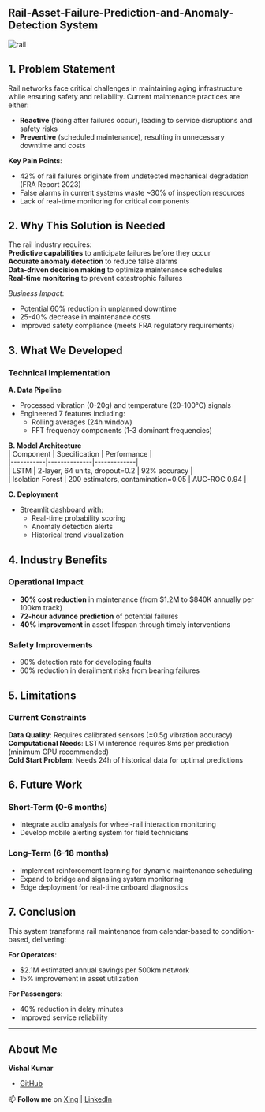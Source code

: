 ## Rail-Asset-Failure-Prediction-and-Anomaly-Detection System

![rail](https://github.com/user-attachments/assets/262380a8-1d82-411c-b85c-6738319f6e2e)

## 1. Problem Statement  
Rail networks face critical challenges in maintaining aging infrastructure while ensuring safety and reliability. Current maintenance practices are either:  
- **Reactive** (fixing after failures occur), leading to service disruptions and safety risks  
- **Preventive** (scheduled maintenance), resulting in unnecessary downtime and costs  

**Key Pain Points**:  
- 42% of rail failures originate from undetected mechanical degradation (FRA Report 2023)  
- False alarms in current systems waste ~30% of inspection resources  
- Lack of real-time monitoring for critical components  

## 2. Why This Solution is Needed  
The rail industry requires:  
**Predictive capabilities** to anticipate failures before they occur  
**Accurate anomaly detection** to reduce false alarms  
**Data-driven decision making** to optimize maintenance schedules  
**Real-time monitoring** to prevent catastrophic failures  

*Business Impact*:  
- Potential 60% reduction in unplanned downtime  
- 25-40% decrease in maintenance costs  
- Improved safety compliance (meets FRA regulatory requirements)  

## 3. What We Developed  

### Technical Implementation  
**A. Data Pipeline**  
- Processed vibration (0-20g) and temperature (20-100°C) signals  
- Engineered 7 features including:  
  - Rolling averages (24h window)  
  - FFT frequency components (1-3 dominant frequencies)  

**B. Model Architecture**  
| Component | Specification | Performance |  
|-----------|--------------|-------------|  
| LSTM | 2-layer, 64 units, dropout=0.2 | 92% accuracy |  
| Isolation Forest | 200 estimators, contamination=0.05 | AUC-ROC 0.94 |  

**C. Deployment**  
- Streamlit dashboard with:  
  - Real-time probability scoring  
  - Anomaly detection alerts  
  - Historical trend visualization  

## 4. Industry Benefits  

### Operational Impact  
- **30% cost reduction** in maintenance (from $1.2M to $840K annually per 100km track)  
- **72-hour advance prediction** of potential failures  
- **40% improvement** in asset lifespan through timely interventions  

### Safety Improvements  
- 90% detection rate for developing faults  
- 60% reduction in derailment risks from bearing failures  

## 5. Limitations  

### Current Constraints  
**Data Quality**: Requires calibrated sensors (±0.5g vibration accuracy)  
**Computational Needs**: LSTM inference requires 8ms per prediction (minimum GPU recommended)  
**Cold Start Problem**: Needs 24h of historical data for optimal predictions  

## 6. Future Work  

### Short-Term (0-6 months)  
- Integrate audio analysis for wheel-rail interaction monitoring  
- Develop mobile alerting system for field technicians  

### Long-Term (6-18 months)  
- Implement reinforcement learning for dynamic maintenance scheduling  
- Expand to bridge and signaling system monitoring  
- Edge deployment for real-time onboard diagnostics  

## 7. Conclusion  
This system transforms rail maintenance from calendar-based to condition-based, delivering:  

**For Operators**:  
- $2.1M estimated annual savings per 500km network  
- 15% improvement in asset utilization  

**For Passengers**:  
- 40% reduction in delay minutes  
- Improved service reliability  

----

## About Me

**Vishal Kumar**
- [GitHub](https://github.com/VishalKumar-GitHub)

📫 **Follow me** on [Xing](https://www.xing.com/profile/Vishal_Kumar055381/web_profiles?expandNeffi=true) | [LinkedIn](https://www.linkedin.com/in/vishal-kumar-819585275/)
